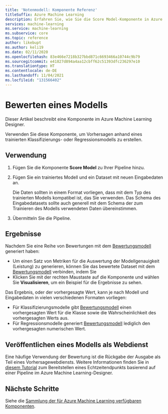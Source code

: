 ```yaml
---
title: 'Notenmodell: Komponente Referenz'
titleSuffix: Azure Machine Learning
description: Erfahren Sie, wie Sie die Score Model-Komponente in Azure Machine Learning verwenden, um Vorhersagen mithilfe eines trainierten Klassifizierungs- oder Regressionsmodells zu erstellen.
services: machine-learning
ms.service: machine-learning
ms.subservice: core
ms.topic: reference
author: likebupt
ms.author: keli19
ms.date: 02/11/2020
ms.openlocfilehash: 83e466e7218b327bbd871c6693466a10744c9b79
ms.sourcegitcommit: e41827d894a4aa12cbff62c51393dfc236297e10
ms.translationtype: HT
ms.contentlocale: de-DE
ms.lasthandoff: 11/04/2021
ms.locfileid: "131566402"
---
```

# <a name="score-model"></a>Bewerten eines Modells

Dieser Artikel beschreibt eine Komponente im Azure Machine Learning Designer.

Verwenden Sie diese Komponente, um Vorhersagen anhand eines trainierten Klassifizierungs- oder Regressionsmodells zu erstellen.

## <a name="how-to-use"></a>Verwendung

1. Fügen Sie die Komponente **Score Model** zu Ihrer Pipeline hinzu.

2. Fügen Sie ein trainiertes Modell und ein Dataset mit neuen Eingabedaten an. 

    Die Daten sollten in einem Format vorliegen, dass mit dem Typ des trainierten Modells kompatibel ist, das Sie verwenden. Das Schema des Eingabedatasets sollte auch generell mit dem Schema der zum Trainieren des Modells verwendeten Daten übereinstimmen.

3. Übermitteln Sie die Pipeline.

## <a name="results"></a>Ergebnisse

Nachdem Sie eine Reihe von Bewertungen mit dem [Bewertungsmodell](./score-model.md) generiert haben:

+ Um einen Satz von Metriken für die Auswertung der Modellgenauigkeit (Leistung) zu generieren, können Sie das bewertete Dataset mit dem [Bewertungsmodell](./evaluate-model.md) verbinden, indem Sie 
+ Klicken Sie mit der rechten Maustaste auf die Komponente und wählen Sie **Visualisieren**, um ein Beispiel für die Ergebnisse zu sehen.
<!-- + To Save the results to a dataset. -->

Das Ergebnis, oder der vorhergesagte Wert, kann je nach Modell und Eingabedaten in vielen verschiedenen Formaten vorliegen:

- Für Klassifizierungsmodelle gibt [Bewertungsmodell](./score-model.md) einen vorhergesagten Wert für die Klasse sowie die Wahrscheinlichkeit des vorhergesagten Werts aus.
- Für Regressionsmodelle generiert [Bewertungsmodell](./score-model.md) lediglich den vorhergesagten numerischen Wert.


## <a name="publish-scores-as-a-web-service"></a>Veröffentlichen eines Modells als Webdienst

Eine häufige Verwendung der Bewertung ist die Rückgabe der Ausgabe als Teil eines Vorhersagewebdiensts. Weitere Informationen finden Sie in [diesem Tutorial](../tutorial-designer-automobile-price-deploy.md) zum Bereitstellen eines Echtzeitendpunkts basierend auf einer Pipeline im Azure Machine Learning-Designer.

## <a name="next-steps"></a>Nächste Schritte

Siehe die [Sammlung der für Azure Machine Learning verfügbaren Komponenten](component-reference.md).